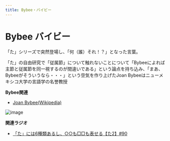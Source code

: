 ```yaml
---
title: Bybee・バイビー
---
```


# Bybee バイビー

「た」シリーズで突然登場し、「何（誰）それ！？」となった言葉。


「た」の自由研究で「従属節」について触れないことについて「Bybeeによれば主節と従属節を同一視するのが間違いである」という論点を持ち込み、「まあ、Bybeeがそういうなら・・・」という空気を作り上げたJoan
Bybeeはニューメキシコ大学の言語学の名誉教授

**Bybee関連**

-   [Joan Bybee(Wikipedia)](https://en.wikipedia.org/wiki/Joan_Bybee)

![image](https://upload.wikimedia.org/wikipedia/commons/thumb/f/f2/Joan_Bybee.jpg/220px-Joan_Bybee.jpg)

**関連ラジオ**

-   [「た」には6種類あるし、○○も□□も表せる【た2】#90](https://www.youtube.com/watch?v=P4FvgzaY2MA)
